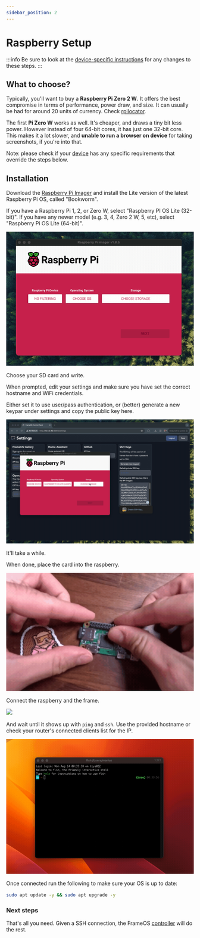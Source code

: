 ```yaml
---
sidebar_position: 2
---
```

# Raspberry Setup

:::info
Be sure to look at the [device-specific instructions](/devices) for any changes to these steps. 
::: 

## What to choose?

Typically, you'll want to buy a **Raspberry Pi Zero 2 W**. It offers the best compromise in terms of performance, power draw, and size. It can usually be had for around 20 units of currency. Check [rpilocator](https://rpilocator.com/?cat=PIZERO2). 

The first **Pi Zero W** works as well. It's cheaper, and draws a tiny bit less power. However instead of four 64-bit cores, it has just one  32-bit core. This makes it a lot slower, and **unable to run a browser on device** for taking screenshots, if you're into that.  

Note: please check if your [device](/devices) has any specific requirements that override the steps below.

## Installation

Download the [Raspberry Pi Imager](https://www.raspberrypi.com/software/) and install the Lite version of the latest Raspberry Pi OS, called "Bookworm".

If you have a Raspberry Pi 1, 2, or Zero W, select "Raspberry PI OS Lite (32-bit)". If you have any newer model (e.g. 3, 4, Zero 2 W, 5, etc), select "Raspberry Pi OS Lite (64-bit)".

![](../_img/pi-os.gif)

Choose your SD card and write. 

When prompted, edit your settings and make sure you have set the correct hostname and WiFi credentials. 

Either set it to use user/pass authentication, or (better) generate a new keypar under settings and copy the public key here.

![](../_img/ssh-key-imager.gif)

It'll take a while. 

When done, place the card into the raspberry.

![](./_img/13-sdcard.gif)

Connect the raspberry and the frame.

![](./_img/14-wire.gif)

And wait until it shows up with `ping` and `ssh`. Use the provided hostname or check your router's connected clients list for the IP.

![](./_img/6-success.gif)

Once connected run the following to make sure your OS is up to date:

```sh
sudo apt update -y && sudo apt upgrade -y
```

### Next steps

That's all you need. Given a SSH connection, the FrameOS [controller](./controller) will do the rest.
